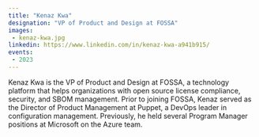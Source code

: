 ```yaml
---
title: "Kenaz Kwa"
designation: "VP of Product and Design at FOSSA"
images:
 - kenaz-kwa.jpg
linkedin: https://www.linkedin.com/in/kenaz-kwa-a941b915/
events:
 - 2023
---
```


Kenaz Kwa is the VP of Product and Design at FOSSA, a technology platform that helps organizations with open source license compliance, security, and SBOM management. Prior to joining FOSSA, Kenaz served as the Director of Product Management at Puppet, a DevOps leader in configuration management. Previously, he held several Program Manager positions at Microsoft on the Azure team.

